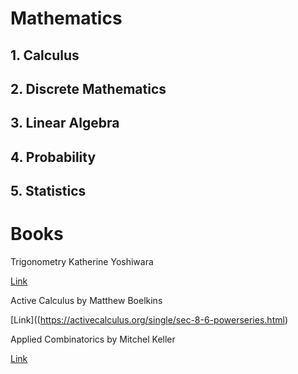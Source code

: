 # Mathematics

## 1. Calculus
## 2. Discrete Mathematics
## 3. Linear Algebra
## 4. Probability
## 5. Statistics




# Books

Trigonometry
Katherine Yoshiwara

[Link](https://yoshiwarabooks.org/trig/)

Active Calculus
by Matthew Boelkins

[Link]((https://activecalculus.org/single/sec-8-6-powerseries.html)


Applied Combinatorics
by Mitchel Keller

[Link](https://open.umn.edu/opentextbooks/textbooks/applied-combinatorics)
